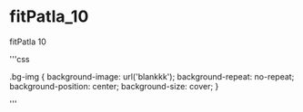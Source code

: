 # fitPatla_10
fitPatla 10


'''css

.bg-img {
	background-image: url('blankkk');
	background-repeat: no-repeat;
	background-position: center;
	background-size: cover;
}

'''
